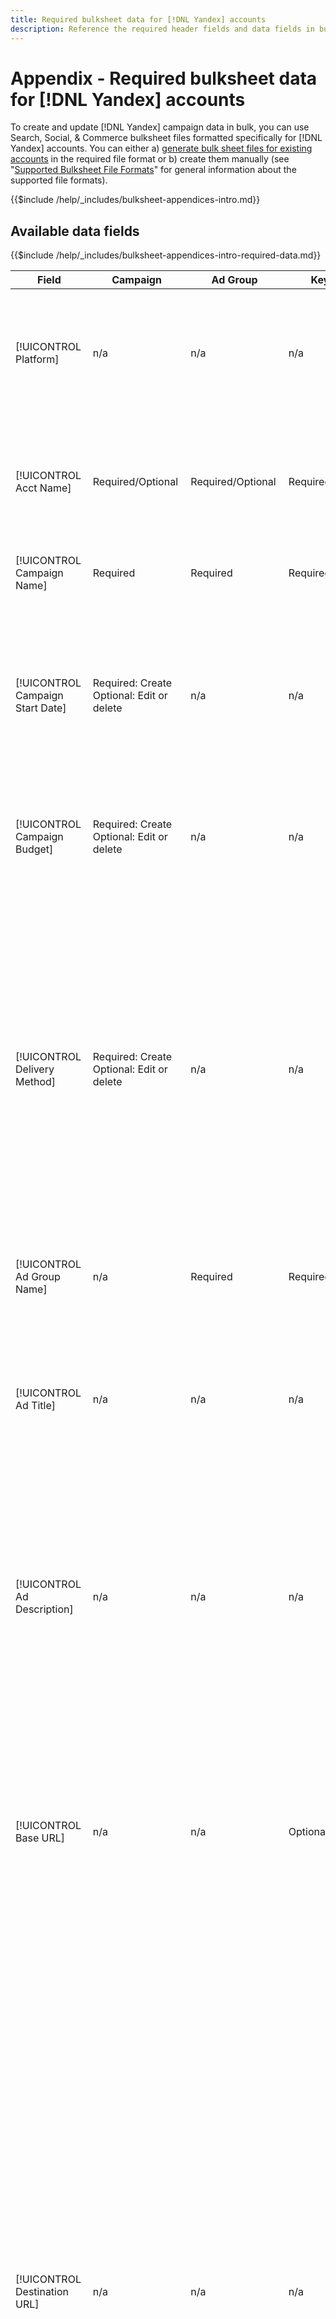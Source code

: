 ```yaml
---
title: Required bulksheet data for [!DNL Yandex] accounts
description: Reference the required header fields and data fields in bulksheets for [!DNL Yandex] accounts. 
---
```

# Appendix - Required bulksheet data for [!DNL Yandex] accounts

To create and update [!DNL Yandex] campaign data in bulk, you can use Search, Social, & Commerce bulksheet files formatted specifically for [!DNL Yandex] accounts. You can either a) [generate bulk sheet files for existing accounts](../bulksheet-download.md) in the required file format or b) create them manually (see "[Supported Bulksheet File Formats](bulksheet-file-formats.md)" for general information about the supported file formats).

{{$include /help/_includes/bulksheet-appendices-intro.md}}

<!-- Hiding because this is probably too long a list to be useful.

## Available header fields

Platform,Acct Name,Campaign Name,Campaign Start Date,Campaign Budget,Delivery Method,Ad Group Name,Ad Title,Ad Description,Base URL,Destination URL,SiteLink Title,SiteLink Base URL,SiteLink Destination URL,Keyword,Max CPC,Match Type,Search Network Status,Content Network Status,Negative Keywords (Yandex),Param1 (Yandex),Param2 (Yandex),Campaign Status,Ad Group Status,Ad Status,Keyword Status,SiteLink Status,Campaign ID,Ad Group ID, Ad ID,Keyword ID,AMO ID, [Advertiser-specific Label Classification],Constraints,EF Error Message

{{$include /help/_includes/bulksheet-headers-note.md}}

-->

## Available data fields

{{$include /help/_includes/bulksheet-appendices-intro-required-data.md}}

| Field | Campaign | Ad Group | Keyword | Text Ad | Sitelink | Description |
|----|----|-----|-----|----|----|----|
| [!UICONTROL Platform] | n/a | n/a | n/a | n/a | n/a | (Included in generated bulksheets for information purposes) The ad platform. Required unless each row includes an AMO ID for the entity. |
| [!UICONTROL Acct Name] | Required/Optional | Required/Optional | Required/Optional | Required/Optional | Required/Optional | (Included in generated bulksheets for information purposes) The ad platform. Required unless each row includes an AMO ID for the entity. |
| [!UICONTROL Campaign Name] | Required | Required | Required | Required | Required | The unique name that identifies a campaign for an account. |
| [!UICONTROL Campaign Start Date] | Required: Create<br>Optional: Edit or delete | n/a | n/a | n/a | n/a | The first date on which bids may be placed for a campaign, in the advertiser's time zone and in one of the following formats: m/d/yyyy, m/d/yy, m-d-yyyy, or m-d-yy. The default for new campaigns is the current day. |
| [!UICONTROL Campaign Budget] | Required: Create<br>Optional: Edit or delete | n/a | n/a | n/a | n/a | A lifetime spending limit for the campaign, with or without monetary symbols and punctuation. |
| [!UICONTROL Delivery Method] | Required: Create<br>Optional: Edit or delete | n/a | n/a | n/a | n/a | How quickly to show ads for the campaign each day:<ul><li><i>[!UICONTROL Standard (Distributed)]</i> (the default for new campaigns): To spread your ad impressions across the day.</li><li><i>[!UICONTROL Accelerated]:</i> To display your ads as often as possible until your budget is reached. As a result, your ads may not appear later in the day.</li></ul> |
| [!UICONTROL Ad Group Name] | n/a | Required | Required | Required | n/a | The ad group. |
| [!UICONTROL Ad Title] | n/a | n/a | n/a | Required | n/a | The headline of the banner (ad). The maximum length is 33 characters, and a single word can't include more than 23 characters.<br><br><b>Note:</b> Changing the ad copy deletes the existing ad and creates a new one. |
| [!UICONTROL Ad Description] | n/a | n/a | n/a | Required | n/a | The body of the banner (ad). The maximum length is 75 characters, and a single word can't be more than 22 characters.<br><br><b>Note:</b> Changing the ad copy deletes the existing ad and creates a new one. |
| [!UICONTROL Base URL] | n/a | n/a | Optional | Required | n/a | The landing page URL to which end users are taken when they click your ad, including any append parameters configured for the campaign or account. The maximum length is 1024 characters, including the protocol.<br><br>Base/final URLs at the keyword level override URLs at the ad level and higher. |
| [!UICONTROL Destination URL] | n/a | n/a | n/a | n/a | n/a | (Included in generated bulksheets for information purposes; not posted to the ad network) For accounts with destination URLs, this value is the URL that links an ad to a base URL/landing page on the advertiser's website (sometimes via another site that tracks the click and then redirects the user to the landing page). It includes any append parameters configured for the Search, Social, & Commerce campaign or account. If you generated tracking URLs, this value is based on the tracking parameters in your account settings and campaign settings. If you appended ad network-specific parameters, they may be replaced with the equivalent parameters for Search, Social, & Commerce. |
| [!UICONTROL SiteLink Title] | n/a | n/a | n/a | n/a | Required | The sitelink text. For new sitelinks, include the campaign name within the sitelink row. For ad group-level or ad-level sitelinks, also include the ad group name or the ad title and text, respectively.<br><br><b>Note:</b> You can have up to four sitelinks. |
| [!UICONTROL SiteLink Base URL] | n/a | n/a | n/a | n/a | Required | The base URL for a sitelink; it must be the base URL for the banner. See &quot;[!UICONTROL Base URL].&quot; |
| [!UICONTROL SiteLink Destination URL] | n/a | n/a | n/a | n/a | n/a | The destination URL for a sitelink; it must be the destination URL for the banner. See &quot;[!UICONTROL Destination URL].&quot; |
| [!UICONTROL Keyword] | Optional / n/a | n/a | Required | n/a | n/a | The phrase (keyword string). An ad must have at least one phrase. Each keyword can have a maximum of seven words, excluding stop words.<br><br><b>Notes:</b><ul><li>To exclude a phrase at the campaign level, set the [!UICONTROL Match Type] to [!UICONTROL Negative].</li><li>Changing a phrase deletes the existing phrase and creates a new one.</li><li>Changing a [!DNL Yandex] keyword phrase or match type deletes the existing keyword phrase and creates a new one.</li></ul> |
| [!UICONTROL Max CPC] | n/a | Required: Create<br>Optional: Edit or delete | Optional | n/a | n/a | The maximum cost per click (CPC), which is the highest amount to pay for a banner (ad) click on the search network, with or without monetary symbols and punctuation. You can set values for ad groups and keywords. The default for a new keyword is inherited from the ad group level. |
| [!UICONTROL Match Type] | Optional / n/a | n/a | Optional: Create<br>Required/Optional: Edit or delete | n/a | n/a | The keyword matching option for the phrase: <i>[!UICONTROL Content]</i> or <i>[!UICONTROL Search]</i>. Define negative keywords using the &quot;[!UICONTROL Negative Keywords]&quot; column.<br><br><b>Note:</b> Changing a [!DNL Yandex] keyword phrase or match type deletes the existing keyword phrase and creates a new one. |
| [!UICONTROL Search Network Status] | Optional | n/a | n/a | n/a | n/a | Whether to place ads on the search network: <i>[!UICONTROL Yes]</i> (the default) or <i>[!UICONTROL No]</i>. |
| Content Network Status | Optional | n/a | n/a | n/a | n/a | Whether to place ads on the [!DNL Yandex] advertising (display) network: <i>[!UICONTROL Yes]</i> (the default) or <i>[!UICONTROL No]</i>. |
| [!UICONTROL Negative Keywords (Yandex)] | n/a | n/a | Optional | n/a | n/a | Negative keywords (phrases) that are shared by all phrases in an ad group, preceded by a minus sign (such as `-mykeyword`). If a negative keyword matches a keyword in a phrase, then the negative keyword isn't applied to the phrase. |
| [!UICONTROL Param1 (Yandex)] | n/a | n/a | Optional | n/a | n/a | Value of the `{param1}` substitution variable. It can include up to 255 bytes. To delete the existing value, use the value `[delete]` (including the brackets). |
| [!UICONTROL Param2 (Yandex)] | n/a | n/a | Optional | n/a | n/a | Value of the  `{param2}` substitution variable. It can include up to 255 bytes. To delete the existing value, use the value `[delete]` (including the brackets). |
| [!UICONTROL Campaign Status] | Optional: Create or edit<br>Required: Delete | n/a | n/a | n/a | n/a | The display status of the campaign: <i>[!UICONTROL active]</i>, <i>[!UICONTROL archived]</i>, <i>[!UICONTROL deleted]</i>, <i>[!UICONTROL disapproved]</i>, <i>[!UICONTROL pending]</i>, or <i>[!UICONTROL stop]</i> (paused). The default for new campaigns is <i>[!UICONTROL active]</i>.<br><br><b>Notes:</b><ul></li>If a campaign has ever been active, you can't delete it. Instead, archive it.</li><li>Campaigns may be automatically archived or removed in some situations.</li><li>You can't manually set the status to <i>[!UICONTROL disapproved]</i> or <i>[!UICONTROL pending]</i>, nor change those statuses.</li></ul> |
| [!UICONTROL Ad Group Status] | n/a | Optional: Create or edit<br>Required: Delete | n/a | n/a | n/a | The display status of the ad group: <i>[!UICONTROL active]</i>, <i>[!UICONTROL archived]</i>, <i>[!UICONTROL deleted]</i>, <i>[!UICONTROL disapproved]</i>, <i>[!UICONTROL pending]</i>, or <i>[!UICONTROL stop]</i> (paused). The default for new ad groups is <i>[!UICONTROL active]</i>.<br><br><b>Notes:</b><ul></li>If an ad group has ever been active, you can't delete it. Instead, archive it.</li><li>You can't manually set the status to <i>[!UICONTROL disapproved]</i> or <i>[!UICONTROL pending]</i>, nor change those statuses.</li></ul> |
| [!UICONTROL Ad Status] | n/a | n/a | n/a | Optional: Create or edit<br>Required: Delete | n/a | The display status of the banner (ad): <i>[!UICONTROL active]</i>, <i>[!UICONTROL archived]</i>, <i>[!UICONTROL deleted]</i>, <i>[!UICONTROL disapproved]</i>, <i>[!UICONTROL pending]</i>, or <i>[!UICONTROL stop]</i> (paused). The default for new banners is <i>[!UICONTROL active]</i>.<br><br><b>Note: You can't manually set the status to <i>[!UICONTROL disapproved]</i> or <i>[!UICONTROL pending]</i>, nor change those statuses. |
| [!UICONTROL Keyword Status] | n/a | n/a | Optional: Create or edit<br>Required: Delete | n/a | n/a | The display status of the phrase (keyword): <i>[!UICONTROL active]</i>. The default for new phrases is <i>[!UICONTROL active]</i>.<br><br><b>Note: You can't manually set the status to <i>[!UICONTROL disapproved]</i> or <i>[!UICONTROL pending]</i>, nor change those statuses. |
| [!UICONTROL SiteLink Status] | n/a | n/a | n/a | n/a | Optional: Create or edit<br>Required: Delete | The display status of the sitelink: <i>[*UICONTROL Active]</i> or <i>[*UICONTROL Paused]</i>. The default for new sitelinks is <i>[*UICONTROL Active]</i>. |
| [!UICONTROL Campaign ID] | n/a: Create<br>Required/Optional: Edit<br>Optional: Delete | Optional | Optional | Optional | Optional | The unique ID that identifies an existing campaign. In CSV and TSV files, it must be preceded by a single quote (').[^1] Required only when you change the campaign name, unless the row includes an AMO ID for the campaign. |
| [!UICONTROL Ad Group ID] | n/a | n/a: Create<br>Required/Optional: Edit<br>Optional: Delete | Optional | Optional | n/a | The unique ID that identifies an existing ad group. In CSV and TSV files, it must be preceded by a single quote (').[^1] Required only when you change the ad group name, unless the row includes an AMO ID for the ad group. |
| [!UICONTROL Ad ID] | n/a | n/a | n/a | n/a: Create<br>Required/Optional: Edit or delete | n/a | The unique ID that identifies an existing keyword. In CSV and TSV files, it must be preceded by a single quote (').[^1] Required only when you change the keyword name, unless the row includes a) sufficient property columns to identify the keyword or b) an AMO ID. |
| [!UICONTROL Keyword ID] | n/a | n/a | n/a: Create<br>Required/Optional: Edit<br>Required: Delete | n/a | n/a | The unique ID that identifies an existing keyword. In CSV and TSV files, it must be preceded by a single quote (').[^1] Required only when you change the keyword name, unless the row includes a) sufficient property columns to identify the keyword or b) an AMO ID. |
| [!UICONTROL AMO ID] | n/a | n/a | n/a | n/a | n/a | (In generated bulksheets) An [!DNL Adobe]-generated unique identifier for a synced entity. For responsive search ads, the AMO ID is required to edit or delete ads unless you include the [!UICONTROL Ad ID]. To edit data for all other entity types with an AMO ID, the AMO ID is required to edit or delete the data unless you include the entity ID and parent entity ID.<br><br>Search, Social, & Commerce uses the value to determine the correct identity to edit but doesn't post the ID to the ad network. |
| \[Advertiser-specific Label Classification\] | Optional | Optional | Optional | Optional | n/a | (Named for an advertiser-specific label classification, such as "Color" for a label classification called Color) A value for the specified classification that is associated with the entity. You can include only one value per classification per entity (such as "red" for the "Color" label classification for Campaign A). The maximum length is 100 characters, and the value can include ASCII and non-ASCII characters.<br><br>Label classifications and their label values are applied to all child components; new components that are added later are automatically associated with the label. Label classifications for product groups are applied to the unit (most granular) level.<br><br>The classification name and the classification value aren't case-sensitive. |
| [!UICONTROL Constraints] | Optional | Optional | Optional | n/a | n/a | A constraint that's assigned to the entity. You can assign only one constraint per entity.<br><br>Constraints are inherited by child entities, so you don't need to enter values for child entities unless you want to override the inherited values. |
| [!UICONTROL EF Error Message] | n/a | n/a | n/a | n/a | n/a | (Included in generated bulksheets for information purposes) Placeholder for displaying error messages from Search, Social, & Commerce regarding data in the row; error messages are included in [!UICONTROL EF Errors] files. This value isn't posted to the ad network. |

<table style="table-layout:auto">

[^1]: Excel converts large numbers to scientific notation (such as 2.12E+09 for 2115585666) when it opens the file. To view digits in the standard notation, select any cell in the column and click inside the formula bar.

>[!MORELIKETHIS]
>
>* [Appendix - Bulksheet errors](../bulksheet-errors.md)
>* [Operations you can perform in bulksheets](bulksheet-operations.md)
>* [Supported bulksheet file formats](bulksheet-file-formats.md)
>* [Download/Create a bulksheet file](../bulksheet-download.md)
>* [Click-tracking formats for [!DNL Naver]](/help/search-social-commerce/tracking/formats-click-tracking-naver.md)
>* [Upload a bulksheet file or corrected error file](../bulksheet-upload.md)

